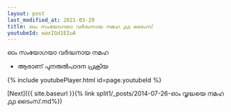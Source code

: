 ```yaml
---
layout: post
last_modified_at: 2021-03-29
title: ഓം സംയോഗയാ വർദ്ധനായ നമഹ ൧൧ ടൈംസ്
youtubeId: waxIGd1EIuA
---
```

 
 
 ഓം സംയോഗയാ വർദ്ധനായ നമഹ 
 
 -  ആരാണ് പുനരുൽപാദന പ്രക്രിയ 
 
  
 
  
 
 
 
 
 
 


{% include youtubePlayer.html id=page.youtubeId %}
 
[Next]({{ site.baseurl }}{% link  split1/_posts/2014-07-26-ഓം വൃദ്ധയെ നമഹ ൧൧ ടൈംസ്.md%})
 
